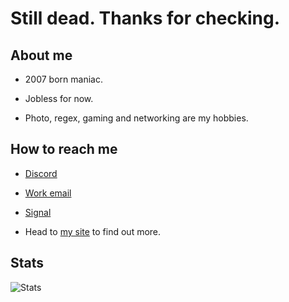 # Still dead. Thanks for checking.

## About me

- 2007 born maniac.

- Jobless for now.

- Photo, regex, gaming and networking are my hobbies.

## How to reach me

- [Discord](https://discordapp.com/users/717255311060238387)

- [Work email](mailto:andy@aervnu.moe)

- [Signal](https://signal.me/#eu/GzuQlUo5hWHjbngK7sIXAjiHMRavHLgoLA-K11mlXCSzI7DSszlI1ZbGpi8_suMp)

- Head to [my site](https://aervnu.moe) to find out more.

## Stats
![Stats](https://github-readme-stats.vercel.app/api?username=aervnu&show_icons=true&theme=tokyonight&show=reviews,discussions_started,discussions_answered,prs_merged,prs_merged_percentage)

